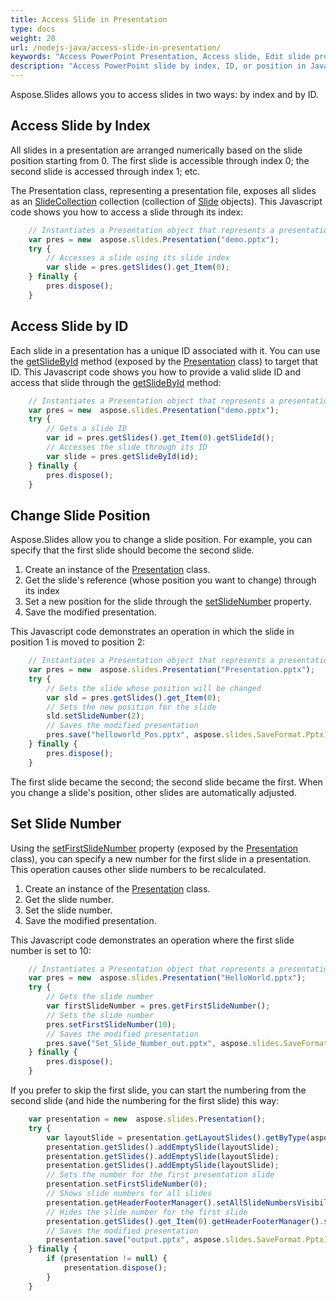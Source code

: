 ```yaml
---
title: Access Slide in Presentation
type: docs
weight: 20
url: /nodejs-java/access-slide-in-presentation/
keywords: "Access PowerPoint Presentation, Access slide, Edit slide properties, Change slide position, Set slide number, index, ID, position  Java, Aspose.Slides"
description: "Access PowerPoint slide by index, ID, or position in Java. Edit slide properties"
---
```


Aspose.Slides allows you to access slides in two ways: by index and by ID.

## **Access Slide by Index**

All slides in a presentation are arranged numerically based on the slide position starting from 0. The first slide is accessible through index 0; the second slide is accessed through index 1; etc.

The Presentation class, representing a presentation file, exposes all slides as an [SlideCollection](https://reference.aspose.com/slides/nodejs-java/aspose.slides/islidecollection/) collection (collection of [Slide](https://reference.aspose.com/slides/nodejs-java/aspose.slides/islide/) objects). This Javascript code shows you how to access a slide through its index:

```javascript
    // Instantiates a Presentation object that represents a presentation file
    var pres = new  aspose.slides.Presentation("demo.pptx");
    try {
        // Accesses a slide using its slide index
        var slide = pres.getSlides().get_Item(0);
    } finally {
        pres.dispose();
    }
```

## **Access Slide by ID**

Each slide in a presentation has a unique ID associated with it. You can use the [getSlideById](https://reference.aspose.com/slides/nodejs-java/aspose.slides/presentation/#getSlideById-long-) method (exposed by the [Presentation](https://reference.aspose.com/slides/nodejs-java/aspose.slides/presentation/) class) to target that ID. This Javascript code shows you how to provide a valid slide ID and access that slide through the [getSlideById](https://reference.aspose.com/slides/nodejs-java/aspose.slides/presentation/#getSlideById-long-) method:

```javascript
    // Instantiates a Presentation object that represents a presentation file
    var pres = new  aspose.slides.Presentation("demo.pptx");
    try {
        // Gets a slide ID
        var id = pres.getSlides().get_Item(0).getSlideId();
        // Accesses the slide through its ID
        var slide = pres.getSlideById(id);
    } finally {
        pres.dispose();
    }
```

## **Change Slide Position**

Aspose.Slides allow you to change a slide position. For example, you can specify that the first slide should become the second slide.

1. Create an instance of the [Presentation](https://reference.aspose.com/slides/nodejs-java/aspose.slides/presentation/) class.
1. Get the slide's reference (whose position you want to change) through its index
1. Set a new position for the slide through the [setSlideNumber](https://reference.aspose.com/slides/nodejs-java/aspose.slides/islide/#setSlideNumber-int-) property.
1. Save the modified presentation.

This Javascript code demonstrates an operation in which the slide in position 1 is moved to position 2:

```javascript
    // Instantiates a Presentation object that represents a presentation file
    var pres = new  aspose.slides.Presentation("Presentation.pptx");
    try {
        // Gets the slide whose position will be changed
        var sld = pres.getSlides().get_Item(0);
        // Sets the new position for the slide
        sld.setSlideNumber(2);
        // Saves the modified presentation
        pres.save("helloworld_Pos.pptx", aspose.slides.SaveFormat.Pptx);
    } finally {
        pres.dispose();
    }
```

The first slide became the second; the second slide became the first. When you change a slide's position, other slides are automatically adjusted.


## **Set Slide Number**

Using the [setFirstSlideNumber](https://reference.aspose.com/slides/nodejs-java/aspose.slides/presentation/#setFirstSlideNumber-int-) property (exposed by the [Presentation](https://reference.aspose.com/slides/nodejs-java/aspose.slides/presentation/) class), you can specify a new number for the first slide in a presentation. This operation causes other slide numbers to be recalculated.

1. Create an instance of the [Presentation](https://reference.aspose.com/slides/nodejs-java/aspose.slides/presentation/) class.
1. Get the slide number.
1. Set the slide number.
1. Save the modified presentation.

This Javascript code demonstrates an operation where the first slide number is set to 10:

```javascript
    // Instantiates a Presentation object that represents a presentation file
    var pres = new  aspose.slides.Presentation("HelloWorld.pptx");
    try {
        // Gets the slide number
        var firstSlideNumber = pres.getFirstSlideNumber();
        // Sets the slide number
        pres.setFirstSlideNumber(10);
        // Saves the modified presentation
        pres.save("Set_Slide_Number_out.pptx", aspose.slides.SaveFormat.Pptx);
    } finally {
        pres.dispose();
    }
```

If you prefer to skip the first slide, you can start the numbering from the second slide (and hide the numbering for the first slide) this way:

```javascript
    var presentation = new  aspose.slides.Presentation();
    try {
        var layoutSlide = presentation.getLayoutSlides().getByType(aspose.slides.SlideLayoutType.Blank);
        presentation.getSlides().addEmptySlide(layoutSlide);
        presentation.getSlides().addEmptySlide(layoutSlide);
        presentation.getSlides().addEmptySlide(layoutSlide);
        // Sets the number for the first presentation slide
        presentation.setFirstSlideNumber(0);
        // Shows slide numbers for all slides
        presentation.getHeaderFooterManager().setAllSlideNumbersVisibility(true);
        // Hides the slide number for the first slide
        presentation.getSlides().get_Item(0).getHeaderFooterManager().setSlideNumberVisibility(false);
        // Saves the modified presentation
        presentation.save("output.pptx", aspose.slides.SaveFormat.Pptx);
    } finally {
        if (presentation != null) {
            presentation.dispose();
        }
    }
```
